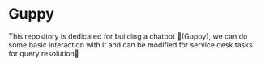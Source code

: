 # Guppy
This repository is dedicated for building a chatbot 🤖(Guppy), we can do some basic interaction with it and can be modified for service desk tasks for query resolution🤔
